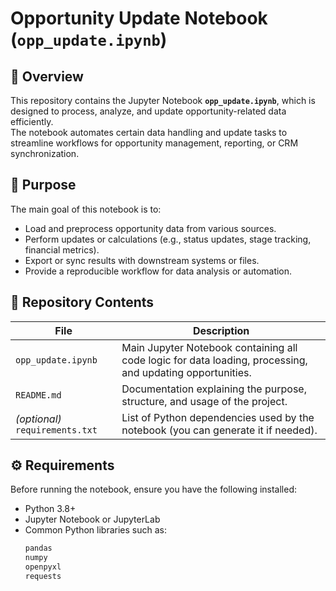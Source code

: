 # Opportunity Update Notebook (`opp_update.ipynb`)

## 📘 Overview

This repository contains the Jupyter Notebook **`opp_update.ipynb`**, which is designed to process, analyze, and update opportunity-related data efficiently.  
The notebook automates certain data handling and update tasks to streamline workflows for opportunity management, reporting, or CRM synchronization.

## 🧠 Purpose

The main goal of this notebook is to:
- Load and preprocess opportunity data from various sources.
- Perform updates or calculations (e.g., status updates, stage tracking, financial metrics).
- Export or sync results with downstream systems or files.
- Provide a reproducible workflow for data analysis or automation.

## 📂 Repository Contents

| File | Description |
|------|--------------|
| `opp_update.ipynb` | Main Jupyter Notebook containing all code logic for data loading, processing, and updating opportunities. |
| `README.md` | Documentation explaining the purpose, structure, and usage of the project. |
| *(optional)* `requirements.txt` | List of Python dependencies used by the notebook (you can generate it if needed). |

## ⚙️ Requirements

Before running the notebook, ensure you have the following installed:

- Python 3.8+
- Jupyter Notebook or JupyterLab
- Common Python libraries such as:
  ```bash
  pandas
  numpy
  openpyxl
  requests
